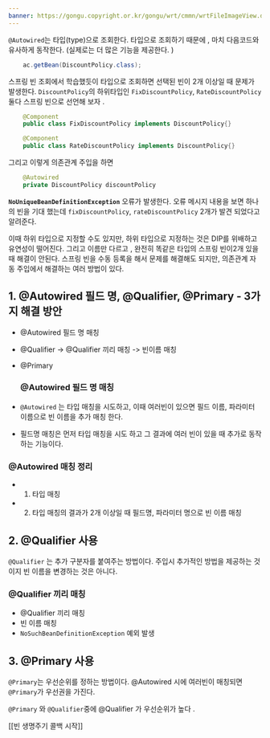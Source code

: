 ```yaml
---
banner: https://gongu.copyright.or.kr/gongu/wrt/cmmn/wrtFileImageView.do?wrtSn=11288959&filePath=L2Rpc2sxL25ld2RhdGEvMjAxNS8wMi9DTFM2OS9OVVJJXzAwMV8wNDQ1X251cmltZWRpYV8yMDE1MTIwMw==&thumbAt=Y&thumbSe=b_tbumb&wrtTy=10006
---
```

`@Autowired`는 타입(type)으로 조회한다. 
타입으로 조회하기 때문에 , 마치 다음코드와 유사하게 동작한다. (실제로는 더 많은 기능을 제공한다. )
```java
	ac.getBean(DiscountPolicy.class);
```

스프링 빈 조회에서 학습했듯이 타입으로 조회하면 선택된 빈이 2개 이상일 때 문제가 발생한다.
`DiscountPolicy`의 하위타입인 `FixDiscountPolicy`, `RateDiscountPolicy` 둘다 스프링 빈으로 선언해 보자 . 

```java
	@Component
	public class FixDiscountPolicy implements DiscountPolicy{}
```

```java
	@Component
	public class RateDiscountPolicy implements DiscountPolicy{}
```

그리고 이렇게 의존관계 주입을 하면 
```java 
	@Autowired
	private DiscountPolicy discountPolicy
```


**`NoUniqueBeanDefinitionException`** 오류가 발생한다.
오류 메시지 내용을 보면 하나의 빈을 기대 했는데 `fixDiscountPolicy`, `rateDiscountPolicy`   2개가 발견 되었다고 알려준다. 


이때 하위 타입으로 지정할 수도 있지만, 하위 타입으로 지정하는 것은 DIP를 위배하고 유연성이 떨어진다. 그리고 이름만 다르고 , 완전히 똑같은 타입의 스프링 빈이2개 있을때 해결이 안된다. 
스프링 빈을 수동 등록을 해서 문제를 해결해도 되지만, 의존관계 자동 주입에서 해결하는 여러 방법이 있다. 


## 1. @Autowired 필드 명, @Qualifier, @Primary  - 3가지 해결 방안 

- @Autowired 필드 명 매칭 
- @Qualifier -> @Qualifier 끼리 매칭 -> 빈이름 매칭 
- @Primary 
  
  ### @Autowired 필드 명 매칭 
- `@Autowired` 는 타입 매칭을 시도하고, 이때 여러빈이 있으면 필드 이름, 파라미터 이름으로 빈 이름을 추가 매칭 한다. 
- 필드명 매칭은 먼저 타입 매칭을 시도 하고 그 결과에 여러 빈이 있을 때 추가로 동작하는 기능이다. 

### @Autowired 매칭 정리 
- 1. 타입 매칭 
- 2. 타입 매칭의 결과가 2개 이상일 때 필드명, 파라미터 명으로 빈 이름 매칭


## 2. @Qualifier 사용 
`@Qualifier` 는 추가 구분자를 붙여주는 방법이다. 주입시 추가적인 방법을 제공하는 것이지 빈 이름을 변경하는 것은 아니다. 

### @Qualifier 끼리 매칭 
- @Qualifier 끼리 매칭 
- 빈 이름 매칭 
- `NoSuchBeanDefinitionException` 예외 발생


## 3. @Primary 사용
`@Primary`는 우선순위를 정하는 방법이다. @Autowired 시에 여러빈이 매칭되면 `@Primary`가 우선권을 가진다. 

`@Primary` 와 `@Qualifier`중에  @Qualifier 가 우선순위가 높다 .





[[빈 생명주기 콜백 시작]]
